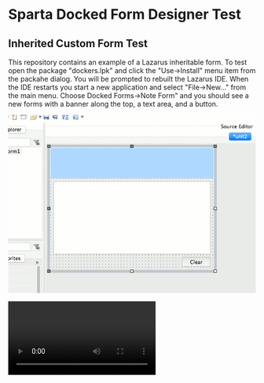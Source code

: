 # Sparta Docked Form Designer Test
## Inherited Custom Form Test

This repository contains an example of a Lazarus inheritable form. To test open the package "dockers.lpk" and click the "Use->Install" menu item from the packahe dialog. You will be prompted to rebuilt the Lazarus IDE. When the IDE restarts you start a new application and select "File->New..." from the main menu. Choose Docked Forms->Note Form" and you should see a new forms with a banner along the top, a text area, and a button.


![ScreenShot](/dockedform.gif?raw=true "ScreenShot")

![Movie](/docker.mp4?raw=true "Movie")
